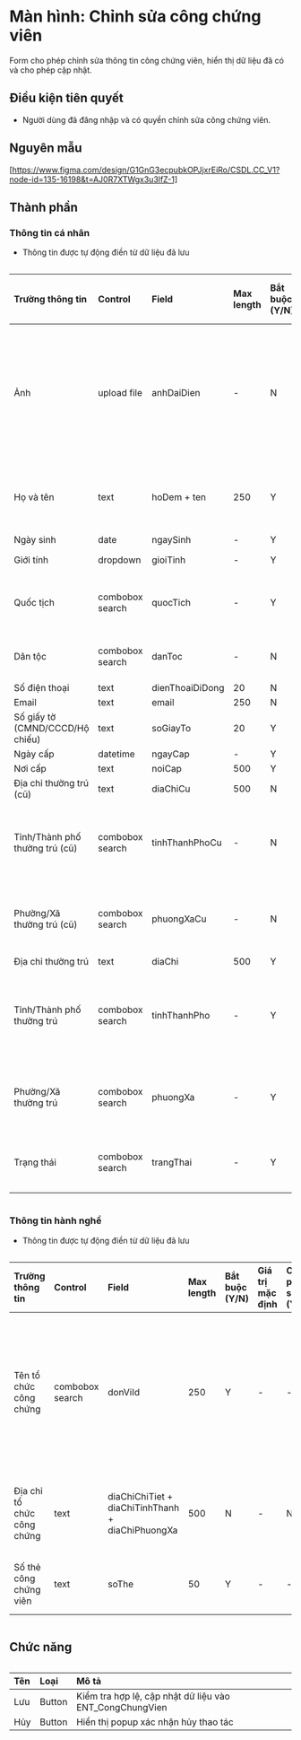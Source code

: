 # Màn hình: Chỉnh sửa công chứng viên
Form cho phép chỉnh sửa thông tin công chứng viên, hiển thị dữ liệu đã có và cho phép cập nhật.

## Điều kiện tiên quyết
- Người dùng đã đăng nhập và có quyền chỉnh sửa công chứng viên.

## Nguyên mẫu
[https://www.figma.com/design/G1GnG3ecpubkOPJjxrEiRo/CSDL.CC_V1?node-id=135-16198&t=AJ0R7XTWgx3u3lfZ-1]

## Thành phần

### Thông tin cá nhân
- Thông tin được tự động điền từ dữ liệu đã lưu
<div style="overflow-x:auto">

| Trường thông tin                | Control         | Field           | Max length | Bắt buộc (Y/N) | Giá trị mặc định | Cho phép sửa (Y/N) | Mô tả                                                             |
|:--------------------------------|:----------------|:----------------|:-----------|:---------------|:-----------------|:-------------------|:------------------------------------------------------------------|
| Ảnh                             | upload file     | anhDaiDien      | -          | N              | -                | -                  | Upload ảnh công chứng viên, chỉ chấp nhận định dạng ảnh dưới 10MB |
| Họ và tên                       | text            | hoDem + ten     | 250        | Y              | -                | -                  | Điền họ và tên đệm công chứng viên                                |
| Ngày sinh                       | date            | ngaySinh        | -          | Y              | -                | -                  | **BR9.3**                                                         |
| Giới tính                       | dropdown        | gioiTinh        | -          | Y              | -                | -                  | Chọn 1 Nam/Nữ                                                     |
| Quốc tịch                       | combobox search | quocTich        | -          | Y              | Việt Nam         | N                  | Chọn 1 từ danh mục quốc tịch                                      |
| Dân tộc                         | combobox search | danToc          | -          | N              | -                | -                  | Chọn 1 từ danh mục dân tộc                                        |
| Số điện thoại                   | text            | dienThoaiDiDong | 20         | N              | -                | -                  | **BR9.4**                                                         |
| Email                           | text            | email           | 250        | N              | -                | -                  |                                                                   |
| Số giấy tờ (CMND/CCCD/Hộ chiếu) | text            | soGiayTo        | 20         | Y              | -                | -                  | **BR9.10**                                                        |
| Ngày cấp                        | datetime        | ngayCap         | -          | Y              | -                | -                  | **BR9.3**                                                         |
| Nơi cấp                         | text            | noiCap          | 500        | Y              | -                | -                  |                                                                   |
| Địa chỉ thường trú (cũ)         | text            | diaChiCu        | 500        | N              | -                | -                  |                                                                   |
| Tỉnh/Thành phố thường trú (cũ)  | combobox search | tinhThanhPhoCu  | -          | N              | -                | -                  | Chọn 1 từ danh mục tỉnh thành phố cũ. **BR9.7**                   |
| Phường/Xã thường trú (cũ)       | combobox search | phuongXaCu      | -          | N              | -                | -                  | Chọn 1 từ danh mục phường xã cũ. **BR9.8**                        |
| Địa chỉ thường trú              | text            | diaChi          | 500        | Y              | -                | -                  |                                                                   |
| Tỉnh/Thành phố thường trú       | combobox search | tinhThanhPho    | -          | Y              | -                | -                  | Chọn 1 từ danh mục tỉnh thành phố mới. **BR9.7**                  |
| Phường/Xã thường trú            | combobox search | phuongXa        | -          | Y              | -                | -                  | Chọn 1 từ danh mục phường xã mới. **BR9.8**                       |
| Trạng thái                      | combobox search | trangThai       | -          | Y              | Đang hành nghề   | Y                  | Chọn 1 từ danh sách lấy trong entity                              |

</div>

### Thông tin hành nghề
- Thông tin được tự động điền từ dữ liệu đã lưu
<div style="overflow-x:auto">

| Trường thông tin           | Control         | Field                                            | Max length | Bắt buộc (Y/N) | Giá trị mặc định | Cho phép sửa (Y/N) | Mô tả                                                                |
|:---------------------------|:----------------|:-------------------------------------------------|:-----------|:---------------|:-----------------|:-------------------|:---------------------------------------------------------------------|
| Tên tổ chức công chứng     | combobox search | donViId                                          | 250        | Y              | -                | -                  | Chọn từ danh sách tổ chức công chứng thuộc Sở Tư pháp của người dùng |
| Địa chỉ tổ chức công chứng | text            | diaChiChiTiet + diaChiTinhThanh + diaChiPhuongXa | 500        | N              | -                | N                  | Tự động điền từ tổ chức chọn, disable                                |
| Số thẻ công chứng viên     | text            | soThe                                            | 50         | Y              | -                | -                  | Số hiệu thẻ hành nghề                                                |

</div>

## Chức năng

<div style="overflow-x:auto">

| Tên | Loại   | Mô tả                                                   |
|:----|:-------|:--------------------------------------------------------|
| Lưu | Button | Kiểm tra hợp lệ, cập nhật dữ liệu vào ENT_CongChungVien |
| Hủy | Button | Hiển thị popup xác nhận hủy thao tác                    |
</div>
